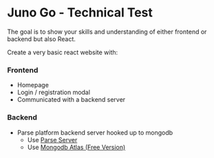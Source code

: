 # Juno Go - Technical Test
The goal is to show your skills and understanding of either frontend or backend but also React.

Create a very basic react website with:
### Frontend
* Homepage
* Login / registration modal
* Communicated with a backend server 

### Backend
* Parse platform backend server hooked up to mongodb
    * Use [Parse Server](https://github.com/parse-community/parse-server)
    * Use [Mongodb Atlas (Free Version)](https://www.mongodb.com/atlas)

